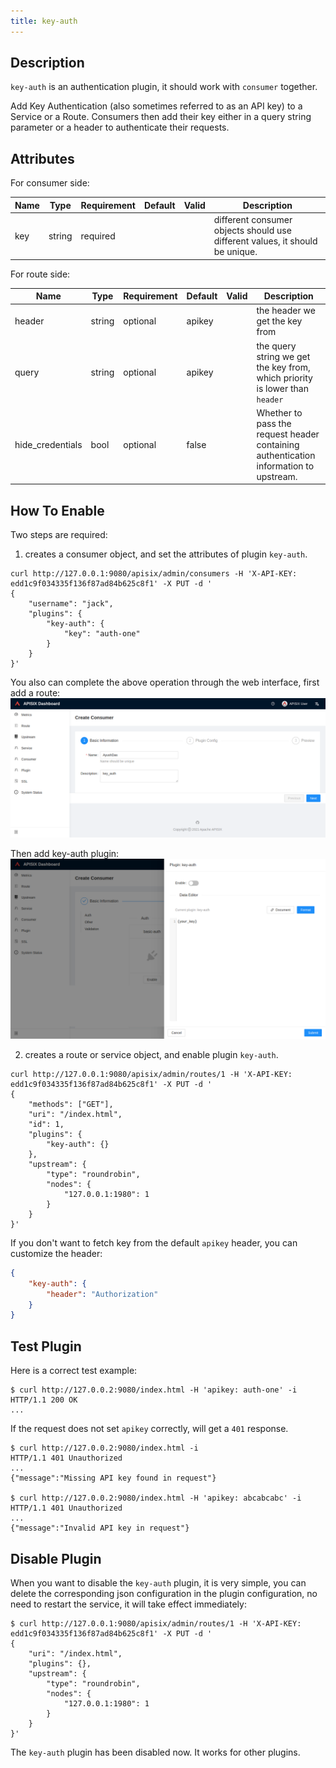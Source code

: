 ```yaml
---
title: key-auth
---
```


<!--
#
# Licensed to the Apache Software Foundation (ASF) under one or more
# contributor license agreements.  See the NOTICE file distributed with
# this work for additional information regarding copyright ownership.
# The ASF licenses this file to You under the Apache License, Version 2.0
# (the "License"); you may not use this file except in compliance with
# the License.  You may obtain a copy of the License at
#
#     http://www.apache.org/licenses/LICENSE-2.0
#
# Unless required by applicable law or agreed to in writing, software
# distributed under the License is distributed on an "AS IS" BASIS,
# WITHOUT WARRANTIES OR CONDITIONS OF ANY KIND, either express or implied.
# See the License for the specific language governing permissions and
# limitations under the License.
#
-->

## Description

`key-auth` is an authentication plugin, it should work with `consumer` together.

Add Key Authentication (also sometimes referred to as an API key) to a Service or a Route. Consumers then add their key either in a query string parameter or a header to authenticate their requests.

## Attributes

For consumer side:

| Name | Type   | Requirement | Default | Valid | Description                                                                  |
| ---- | ------ | ----------- | ------- | ----- | ---------------------------------------------------------------------------- |
| key  | string | required    |         |       | different consumer objects should use different values, it should be unique. |

For route side:

| Name | Type   | Requirement | Default | Valid | Description                                                                  |
| ---- | ------ | ----------- | ------- | ----- | ---------------------------------------------------------------------------- |
| header  | string | optional    | apikey        |       | the header we get the key from |
| query   | string | optional    | apikey        |       | the query string we get the key from, which priority is lower than `header` |
| hide_credentials   | bool | optional    | false        |       | Whether to pass the request header containing authentication information to upstream. |

## How To Enable

Two steps are required:

1. creates a consumer object, and set the attributes of plugin `key-auth`.

```shell
curl http://127.0.0.1:9080/apisix/admin/consumers -H 'X-API-KEY: edd1c9f034335f136f87ad84b625c8f1' -X PUT -d '
{
    "username": "jack",
    "plugins": {
        "key-auth": {
            "key": "auth-one"
        }
    }
}'
```

You also can complete the above operation through the web interface, first add a route:
![create a consumer](../../../assets/images/plugin/key-auth-1.png)

Then add key-auth plugin:
![enable key-auth plugin](../../../assets/images/plugin/key-auth-2.png)

2. creates a route or service object, and enable plugin `key-auth`.

```shell
curl http://127.0.0.1:9080/apisix/admin/routes/1 -H 'X-API-KEY: edd1c9f034335f136f87ad84b625c8f1' -X PUT -d '
{
    "methods": ["GET"],
    "uri": "/index.html",
    "id": 1,
    "plugins": {
        "key-auth": {}
    },
    "upstream": {
        "type": "roundrobin",
        "nodes": {
            "127.0.0.1:1980": 1
        }
    }
}'
```

If you don't want to fetch key from the default `apikey` header, you can customize the header:

```json
{
    "key-auth": {
        "header": "Authorization"
    }
}
```

## Test Plugin

Here is a correct test example:

```shell
$ curl http://127.0.0.2:9080/index.html -H 'apikey: auth-one' -i
HTTP/1.1 200 OK
...
```

If the request does not set `apikey` correctly, will get a `401` response.

```shell
$ curl http://127.0.0.2:9080/index.html -i
HTTP/1.1 401 Unauthorized
...
{"message":"Missing API key found in request"}

$ curl http://127.0.0.2:9080/index.html -H 'apikey: abcabcabc' -i
HTTP/1.1 401 Unauthorized
...
{"message":"Invalid API key in request"}
```

## Disable Plugin

When you want to disable the `key-auth` plugin, it is very simple,
 you can delete the corresponding json configuration in the plugin configuration,
  no need to restart the service, it will take effect immediately:

```shell
$ curl http://127.0.0.1:9080/apisix/admin/routes/1 -H 'X-API-KEY: edd1c9f034335f136f87ad84b625c8f1' -X PUT -d '
{
    "uri": "/index.html",
    "plugins": {},
    "upstream": {
        "type": "roundrobin",
        "nodes": {
            "127.0.0.1:1980": 1
        }
    }
}'
```

The `key-auth` plugin has been disabled now. It works for other plugins.
